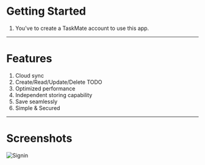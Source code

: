 # Getting Started

1) You've to create a TaskMate account to use this app.
----------------------------------------------------------------------------------------------------------------------

# Features

1) Cloud sync
2) Create/Read/Update/Delete TODO
3) Optimized performance
4) Independent storing capability
5) Save seamlessly
6) Simple & Secured
----------------------------------------------------------------------------------------------------------------------

# Screenshots

![Signin](https://github.com/Shuvo1505/CodeClauseInternship_TaskMate/assets/75200261/3d9c347a-bc8f-49b4-81df-182d5771b10c)
